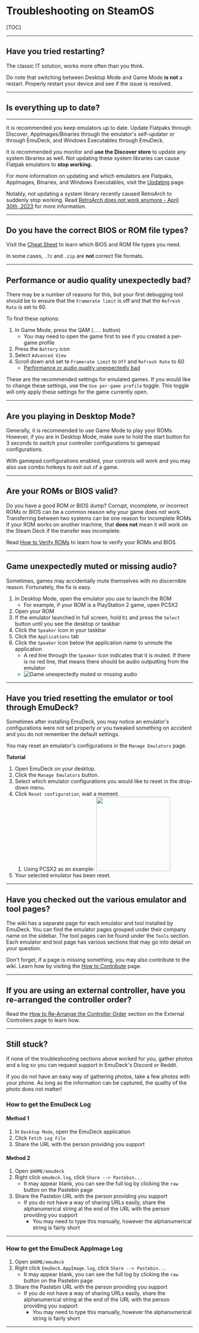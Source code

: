 # Troubleshooting on SteamOS

[TOC]

***

## Have you tried restarting?

The classic IT solution, works more often than you think. 

Do note that switching between Desktop Mode and Game Mode **is not** a restart. Properly restart your device and see if the issue is resolved. 

***

## Is everything up to date?

***

It is recommended you keep emulators up to date. Update Flatpaks through Discover, AppImages/Binaries through the emulator's self-updater or through EmuDeck, and Windows Executables through EmuDeck.

It is recommended you monitor and **use the Discover store** to update any system libraries as well. Not updating these system libraries can cause Flatpak emulators to **stop working.**

For more information on updating and which emulators are Flatpaks, AppImages, Binaries, and Windows Executables, visit the [Updating](../../emudeck-maintenance/steamos/updating.md) page.

Notably, not updating a system library recently caused RetroArch to suddenly stop working. Read [RetroArch does not work anymore - April 30th, 2023](../../common-issues/steamos/index.md#retroarch-does-not-work-anymore---april-30th-2023) for more information. 

***

## Do you have the correct BIOS or ROM file types?

Visit the [Cheat Sheet](../../cheat-sheet.md) to learn which BIOS and ROM file types you need.

In some cases, `.7z` and `.zip` are **not** correct file formats.

***

## Performance or audio quality unexpectedly bad?

There may be a number of reasons for this, but your first debugging tool should be to ensure that the `Framerate limit` is off and that the `Refresh Rate` is set to 60. 

To find these options:

1. In Game Mode, press the QAM (`...` button)
    * You may need to open the game first to see if you created a per-game profile
2. Press the `Battery` icon
3. Select `Advanced View`
4. Scroll down and set te `Framerate Limit` to `Off` and `Refresh Rate` to 60
    * [Performance or audio quality unexpectedly bad](../../assets/performance-or-audio-quality-unexpectedly-bad.png)

These are the recommended settings for emulated games. If you would like to change these settings, use the `Use per-game profile` toggle. This toggle will only apply these settings for the game currently open. 

***

## Are you playing in Desktop Mode?

Generally, it is recommended to use Game Mode to play your ROMs. However, if you are in Desktop Mode, make sure to hold the start button for 3 seconds to switch your controller configurations to gamepad configurations. 

With gamepad configurations enabled, your controls will work and you may also use combo hotkeys to exit out of a game. 

***

## Are your ROMs or BIOS valid?

Do you have a good ROM or BIOS dump? Corrupt, incomplete, or incorrect ROMs or BIOS can be a common reason why your game does not work. Transferring between two systems can be one reason for incomplete ROMs. If your ROM works on another machine, that **does not** mean it will work on the Steam Deck if the transfer was incomplete. 

Read [How to Verify ROMs](../../file-management/steamos/file-management.md#how-to-verify-roms) to learn how to verify your ROMs and BIOS.

***

## Game unexpectedly muted or missing audio?

Sometimes, games may accidentally mute themselves with no discernible reason. Fortunately, the fix is easy.

1. In Desktop Mode, open the emulator you use to launch the ROM
    * For example, if your ROM is a PlayStation 2 game, open PCSX2
2. Open your ROM
3. If the emulator launched in full screen, hold `R1` and press the `Select` button until you see the desktop or taskbar
4. Click the `Speaker` icon in your taskbar
5. Click the `Applications` tab
6. Click the `Speaker` icon below the application name to unmute the application
    * A red line through the `Speaker` icon indicates that it is muted. If there is no red line, that means there should be audio outputting from the emulator
    * ![Game unexpectedly muted or missing audio](../../assets/game-unexpectedly-muted-or-missing-audio.png)

***

## Have you tried resetting the emulator or tool through EmuDeck?

Sometimes after installing EmuDeck, you may notice an emulator's configurations were not set properly or you tweaked something on accident and you do not remember the default settings. 

You may reset an emulator's configurations in the `Manage Emulators` page. 

**Tutorial**

1. Open EmuDeck on your desktop.
2. Click the `Manage Emulators` button.
3. Select which emulator configurations you would like to reset in the drop-down menu.
4. Click `Reset configuration`, wait a moment.
    1. Using PCSX2 as an example: <img src="https://user-images.githubusercontent.com/108900299/196877825-0a4fd76f-bed0-487a-95d5-5454e631f920.png" height="200">
5. Your selected emulator has been reset.

***

## Have you checked out the various emulator and tool pages?

The wiki has a separate page for each emulator and tool installed by EmuDeck. You can find the emulator pages grouped under their company name on the sidebar. The tool pages can be found under the `Tools` section. Each emulator and tool page has various sections that may go into detail on your question. 

Don't forget, if a page is missing something, you may also contribute to the wiki. Learn how by visiting the [How to Contribute](../../how-to-contribute.md) page. 

***

## If you are using an external controller, have you re-arranged the controller order?

Read the [How to Re-Arrange the Controller Order](../../controls-and-hotkeys/steamos/external-controllers.md#how-to-re-arrange-the-controller-order) section on the External Controllers page to learn how. 

***

## Still stuck?

If none of the troubleshooting sections above worked for you, gather photos and a log so you can request support in EmuDeck's Discord or Reddit.

If you do not have an easy way of gathering photos, take a few photos with your phone. As long as the information can be captured, the quality of the photo does not matter!

### How to get the EmuDeck Log

#### Method 1

1. In `Desktop Mode`, open the EmuDeck application
2. Click `Fetch Log File`
3. Share the URL with the person providing you support 

#### Method 2

1. Open `$HOME/emudeck`
2. Right click `emudeck.log`, click `Share --> Pastebin...`
    * It may appear blank, you can see the full log by clicking the `raw` button on the Pastebin page
3. Share the Pastebin URL with the person providing you support
    * If you do not have a way of sharing URLs easily, share the alphanumerical string at the end of the URL with the person providing you support
        * You may need to type this manually, however the alphanumerical string is fairly short

***

### How to get the EmuDeck AppImage Log

1. Open `$HOME/emudeck`
2. Right click `EmuDeck.AppImage.log`, click `Share --> Pastebin...`
    * It may appear blank, you can see the full log by clicking the `raw` button on the Pastebin page
3. Share the Pastebin URL with the person providing you support
    * If you do not have a way of sharing URLs easily, share the alphanumerical string at the end of the URL with the person providing you support
        * You may need to type this manually, however the alphanumerical string is fairly short

***